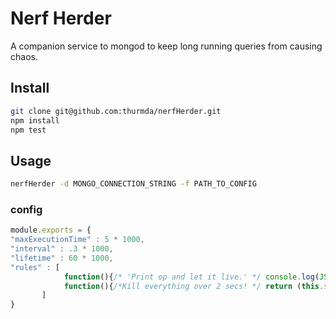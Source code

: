 # Nerf Herder

A companion service to mongod to keep long running queries from causing chaos.

## Install

````bash
git clone git@github.com:thurmda/nerfHerder.git
npm install
npm test
````

## Usage

````bash
nerfHerder -d MONGO_CONNECTION_STRING -f PATH_TO_CONFIG
````

### config

````js
module.exports = {
"maxExecutionTime" : 5 * 1000,
"interval" : .3 * 1000,
"lifetime" : 60 * 1000,
"rules" : [
            function(){/* 'Print op and let it live.' */ console.log(JSON.stringify(this)); return true;},
            function(){/*Kill everything over 2 secs! */ return (this.secs_running < 2);}
       ]
}
````
